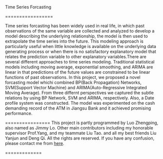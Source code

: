 
Time Series Forcasting

=================

Time series forcasting has been widely used in real life, in which past observations of the same variable are collected and analyzed to develop a model describing the underlying relationship, the model is then used to extrapolate the time series into the future. This modeling approach is particularly useful when little knowledge is available on the underlying data generating process or when there is no satisfactory explanatory model that relates the prediction variable to other explanatory variables.There are several different approaches to time series modeling. Traditional statistical models including moving average, exponential smoothing, and ARIMA are linear in that predictions of the future values are constrained to be linear functions of past observations. In this project, we proposed a novel forcasting model whichi combined BP(Back Propagation) Networks, SVM(Support Vector Machine) and ARIMA(Auto-Regressive Integrated Moving Average). From three differnt perspectives we captured the subtle relations by using BP Network, SVM and ARIMA, respectively. Also, a Date profile system was constructed. The model was experimented on the cash demanding record of the ATM in Jiangsu Bank and it achieved promising performance.

================
This project is partly programmed by Luo Zhengping, also named as Jimmy Lo. Other main contributors including my honorable supervisor Prof.Yang, and my teammate Liu Tao. and all my best friends Liu Yanjun and Deng Qi. All the rights are reserved. If you have any confusion, please contact me from [here](https://github.com/Jimmy-Lo/AboutMe/wiki/AboutMe).

=============
